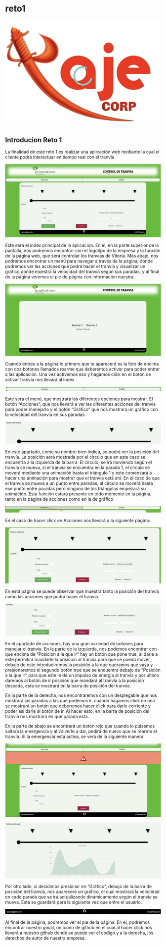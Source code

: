 # reto1

![alt text](https://github.com/rajecorp/RajeCorp.github.io/blob/master/images/logoraje.png)

## Introducion Reto 1 
La finalidad de este reto 1 es realizar una aplicación web mediante la cual el cliente podrá interactuar en tiempo real con el tranvía

![alt text](https://github.com/rajecorp/RajeCorp.github.io/blob/master/images/Captura%20de%20pantalla%202019-10-10%20a%20las%2012.44.37.png)

Este será el index principal de la aplicación. En el, en la parte superior de la pantalla, nos podremos encontrar con el logotipo de la empresa y la función de la página web, que será controlar los tranvías de Vitoria. Más abajo, nos podremos encontrar un menú para navegar a través de la página, donde podremos ver las acciones que podrá hacer el tranvía y visualizar un gráfico donde muestra la velocidad del tranvía según sus paradas, y al final de la página veremos el pie de página con información nuestra.

![alt text](https://github.com/rajecorp/RajeCorp.github.io/blob/master/images/Captura%20de%20pantalla%202019-10-10%20a%20las%2012.45.13.png)

 Cuando entres a la página lo primero que te aparecerá es la foto de encima con dos botones llamados rearme que deberemos activar para poder entrar a las aplicación. Una vez activemos eso y hagamos click en el botón de activar tranvía nos llevará al index.
 
![alt text](https://github.com/rajecorp/RajeCorp.github.io/blob/master/images/Captura%20de%20pantalla%202019-10-10%20a%20las%2012.46.41.png) 
 
Este será el menú, que mostrará las diferentes opciones para mostrar. El botón “Acciones”, que nos llevará a ver las diferentes acciones del tranvía para poder manejarlo y el botón “Gráfico” que nos mostrará un gráfico con la velocidad del tranvía en sus paradas.

![alt text](https://github.com/rajecorp/RajeCorp.github.io/blob/master/images/Captura%20de%20pantalla%202019-10-10%20a%20las%2012.47.02.png)

  En este apartado, como su nombre bien indica, se podrá ver la posición del tranvía. La posición será mostrada por el círculo que en este caso se encuentra a la izquierda de la barra. El círculo, se irá moviendo según el tranvía se mueva, si el tranvía se encuentra en la parada 1, el círculo se moverá mediante una animación hasta el triángulo 1 y este comenzará a hacer una animación para mostrar que el tranvía está ahí. En el caso de que el tranvía se mueva a un punto entre paradas, el círculo se moverá hasta ese punto entre paradas pero ninguno de los triángulos empezará su animación. Esta función estará presente en todo momento en la página, tanto en la página de acciones como en la de gráfico.
  
![alt text](https://github.com/rajecorp/RajeCorp.github.io/blob/master/images/Captura%20de%20pantalla%202019-10-10%20a%20las%2012.47.47.png)  
  
En el caso de hacer click en Acciones nos llevará a la siguiente página:

![alt text](https://github.com/rajecorp/RajeCorp.github.io/blob/master/images/Captura%20de%20pantalla%202019-10-10%20a%20las%2012.48.26.png)

En está página se puede observar que muestra tanto la posición del tranvía como las acciones que podrá hacer el tranvía.

![alt text](https://github.com/rajecorp/RajeCorp.github.io/blob/master/images/Captura%20de%20pantalla%202019-10-10%20a%20las%2012.48.37.png)

En el apartado de acciones, hay una gran variedad de botones para manejar el tranvía. En la parte de la izquierda, nos podemos encontrar con que encima de “Posición a la que ir” hay un botón que pone true, al darle a este permitirá mandarle la posición al tranvía para que se pueda mover, debajo de este introduciremos la posición a la que queramos que vaya y presionaremos el segundo botón true que se encuentra debajo de “Posición a la que ir” para que este le dé un impulso de energía al tranvía y por último daremos al botón de ir posición que mandará al tranvía a la posición deseada, esta se mostrará en la barra de posición del tranvía.


En la parte de la derecha, nos encontraremos con un desplegable que nos mostrará las paradas a las que podemos ir, cuando hagamos click en una se mostrará un botón que deberemos hacer click para darle corriente y poder así darle al botón de ir. Al hacer esto, en la barra de posición del tranvía nos mostrará en que parada esta.


En la parte de abajo se encontrará un botón rojo que cuando lo pulsemos saltará la emergencia y al volverle a dar, pedirá de nuevo que se rearme el tranvía. Si la emergencia está activa, se verá de la siguiente manera.

![alt text](https://github.com/rajecorp/RajeCorp.github.io/blob/master/images/Captura%20de%20pantalla%202019-10-10%20a%20las%2012.49.18.png)

![alt text](https://github.com/rajecorp/RajeCorp.github.io/blob/master/images/Captura%20de%20pantalla%202019-10-10%20a%20las%2012.49.37.png)

 Por otro lado, si decidimos presionar en “Gráfico”, debajo de la barra de posición del tranvía, nos aparecerá un gráfico, el cual mostrará la velocidad en cada parada que se irá actualizando dinámicamente según el tranvía se mueva. Está se guardará para la siguiente vez que entre el usuario.
 
![alt text](https://github.com/rajecorp/RajeCorp.github.io/blob/master/images/Captura%20de%20pantalla%202019-10-10%20a%20las%2012.49.51.png) 
 
Al final de la página, podremos ver el pie de la página. En el, podremos encontrar nuestro gmail, un icono de github en el cual al hacer click nos llevará a nuestro github donde se puede ver el código y a la derecha, los derechos de autor de nuestra empresa.
